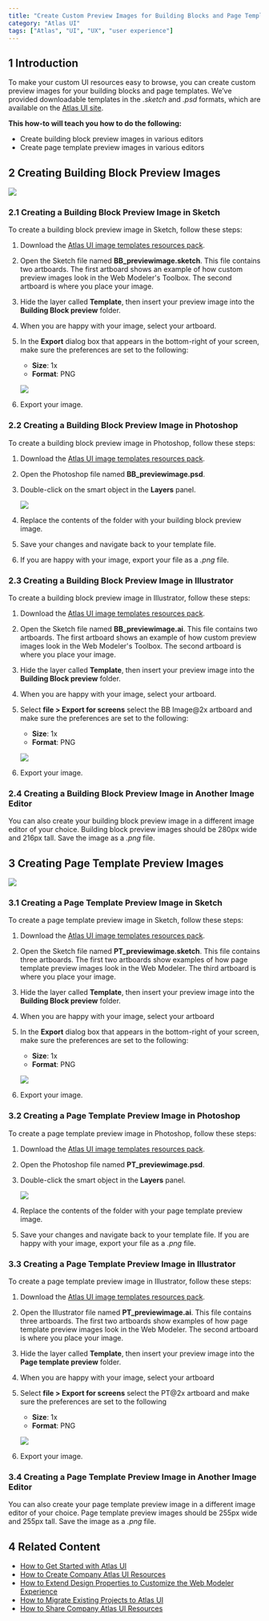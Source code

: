 ```yaml
---
title: "Create Custom Preview Images for Building Blocks and Page Templates"
category: "Atlas UI"
tags: ["Atlas", "UI", "UX", "user experience"]
---
```


## 1 Introduction

To make your custom UI resources easy to browse, you can create custom preview images for your building blocks and page templates. We’ve provided downloadable templates in the *.sketch* and *.psd* formats, which are available on the [Atlas UI site](https://atlas.mendix.com).

**This how-to will teach you how to do the following:**

* Create building block preview images in various editors
* Create page template preview images in various editors

## 2 Creating Building Block Preview Images

![](attachments/howto/create_custom_image_bb.png)

### 2.1 Creating a Building Block Preview Image in Sketch

To create a building block preview image in Sketch, follow these steps:

1. Download the [Atlas UI image templates resources pack](https://atlas.mendix.com/index3.html#/resources/7881299347899269).
2. Open the Sketch file named **BB_previewimage.sketch**. This file contains two artboards. The first artboard shows an example of how custom preview images look in the Web Modeler's Toolbox. The second artboard is where you place your image.
3. Hide the layer called **Template**, then insert your preview image into the **Building Block preview** folder.
4. When you are happy with your image, select your artboard.
5.  In the **Export** dialog box that appears in the bottom-right of your screen, make sure the preferences are set to the following:
    * **Size**: 1x
    * **Format**: PNG

    ![](attachments/howto/create_custom_image_bb_sketch.png)

6. Export your image.

### 2.2 Creating a Building Block Preview Image in Photoshop

To create a building block preview image in Photoshop, follow these steps:

1. Download the [Atlas UI image templates resources pack](https://atlas.mendix.com/index3.html#/resources/7881299347899269).
2. Open the Photoshop file named **BB_previewimage.psd**.
3.  Double-click on the smart object in the **Layers** panel.

    ![](attachments/howto/create_custom_image_bb_photoshop.png)

4. Replace the contents of the folder with your building block preview image.
5. Save your changes and navigate back to your template file.
6. If you are happy with your image, export your file as a *.png* file.

### 2.3 Creating a Building Block Preview Image in Illustrator

To create a building block preview image in Illustrator, follow these steps:

1. Download the [Atlas UI image templates resources pack](https://atlas.mendix.com/index3.html#/resources/7881299347899269).
2. Open the Sketch file named **BB_previewimage.ai**. This file contains two artboards. The first artboard shows an example of how custom preview images look in the Web Modeler's Toolbox. The second artboard is where you place your image.
3. Hide the layer called **Template**, then insert your preview image into the **Building Block preview** folder.
4. When you are happy with your image, select your artboard.
5. Select **file > Export for screens** select the BB Image@2x artboard and make sure the preferences are set to the following:
    * **Size**: 1x
    * **Format**: PNG

    ![](attachments/howto/create_custom_image_bb_illustrator.png)

6. Export your image.

### 2.4 Creating a Building Block Preview Image in Another Image Editor

You can also create your building block preview image in a different image editor of your choice. Building block preview images should be 280px wide and 216px tall. Save the image as a *.png* file.

## 3 Creating Page Template Preview Images

![](attachments/howto/create_custom_image_pt.png)

### 3.1 Creating a Page Template Preview Image in Sketch

To create a page template preview image in Sketch, follow these steps:

1. Download the [Atlas UI image templates resources pack](https://atlas.mendix.com/index3.html#/resources/7881299347899269).
2. Open the Sketch file named **PT_previewimage.sketch**. This file contains three artboards. The first two artboards show examples of how page template preview images look in the Web Modeler. The third artboard is where you place your image.
3. Hide the layer called **Template**, then insert your preview image into the **Building Block preview** folder.
4. When you are happy with your image, select your artboard
5.  In the **Export** dialog box that appears in the bottom-right of your screen, make sure the preferences are set to the following:
    * **Size**: 1x
    * **Format**: PNG

    ![](attachments/howto/create_custom_image_pt_sketch.png)

6. Export your image.

### 3.2 Creating a Page Template Preview Image in Photoshop

To create a page template preview image in Photoshop, follow these steps:

1. Download the [Atlas UI image templates resources pack](https://atlas.mendix.com/index3.html#/resources/7881299347899269).
2. Open the Photoshop file named **PT_previewimage.psd**.
3.  Double-click the smart object in the **Layers** panel.

    ![](attachments/howto/create_custom_image_pt_photoshop.png)

4. Replace the contents of the folder with your page template preview image.
5. Save your changes and navigate back to your template file. If you are happy with your image, export your file as a *.png* file.

### 3.3 Creating a Page Template Preview Image in Illustrator

To create a page template preview image in Illustrator, follow these steps:

1. Download the [Atlas UI image templates resources pack](https://atlas.mendix.com/index3.html#/resources/7881299347899269).
2. Open the Illustrator file named **PT_previewimage.ai**. This file contains three artboards. The first two artboards show examples of how page template preview images look in the Web Modeler. The second artboard is where you place your image.
3. Hide the layer called **Template**, then insert your preview image into the **Page template preview** folder.
4. When you are happy with your image, select your artboard
5. Select **file > Export for screens** select the PT@2x artboard and make sure the preferences are set to the following
    * **Size**: 1x
    * **Format**: PNG

    ![](attachments/howto/create_custom_image_bb_illustrator.png)

6. Export your image.

### 3.4 Creating a Page Template Preview Image in Another Image Editor

You can also create your page template preview image in a different image editor of your choice. Page template preview images should be 255px wide and 255px tall. Save the image as a *.png* file.

## 4 Related Content

* [How to Get Started with Atlas UI](get-started-with-atlasui)
* [How to Create Company Atlas UI Resources](create-company-atlas-ui-resources)
* [How to Extend Design Properties to Customize the Web Modeler Experience](extend-design-properties-to-customize-the-web-modeler-experience)
* [How to Migrate Existing Projects to Atlas UI](migrate-existing-projects-to-atlasui)
* [How to Share Company Atlas UI Resources](share-company-atlas-ui-resources)
